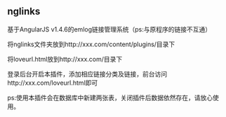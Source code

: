 ## nglinks
基于AngularJS v1.4.6的emlog链接管理系统（ps:与原程序的链接不互通）

将nglinks文件夹放到http://xxx.com/content/plugins/目录下

将loveurl.html放到http://xxx.com/目录下

登录后台开启本插件，添加相应链接分类及链接，前台访问http://xxx.com/loveurl.html即可

ps:使用本插件会在数据库中新建两张表，关闭插件后数据依然存在，请放心使用。